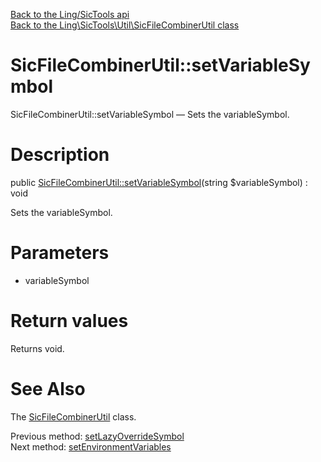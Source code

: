 [Back to the Ling/SicTools api](https://github.com/lingtalfi/SicTools/blob/master/doc/api/Ling/SicTools.md)<br>
[Back to the Ling\SicTools\Util\SicFileCombinerUtil class](https://github.com/lingtalfi/SicTools/blob/master/doc/api/Ling/SicTools/Util/SicFileCombinerUtil.md)


SicFileCombinerUtil::setVariableSymbol
================



SicFileCombinerUtil::setVariableSymbol — Sets the variableSymbol.




Description
================


public [SicFileCombinerUtil::setVariableSymbol](https://github.com/lingtalfi/SicTools/blob/master/doc/api/Ling/SicTools/Util/SicFileCombinerUtil/setVariableSymbol.md)(string $variableSymbol) : void




Sets the variableSymbol.




Parameters
================


- variableSymbol

    


Return values
================

Returns void.








See Also
================

The [SicFileCombinerUtil](https://github.com/lingtalfi/SicTools/blob/master/doc/api/Ling/SicTools/Util/SicFileCombinerUtil.md) class.

Previous method: [setLazyOverrideSymbol](https://github.com/lingtalfi/SicTools/blob/master/doc/api/Ling/SicTools/Util/SicFileCombinerUtil/setLazyOverrideSymbol.md)<br>Next method: [setEnvironmentVariables](https://github.com/lingtalfi/SicTools/blob/master/doc/api/Ling/SicTools/Util/SicFileCombinerUtil/setEnvironmentVariables.md)<br>

